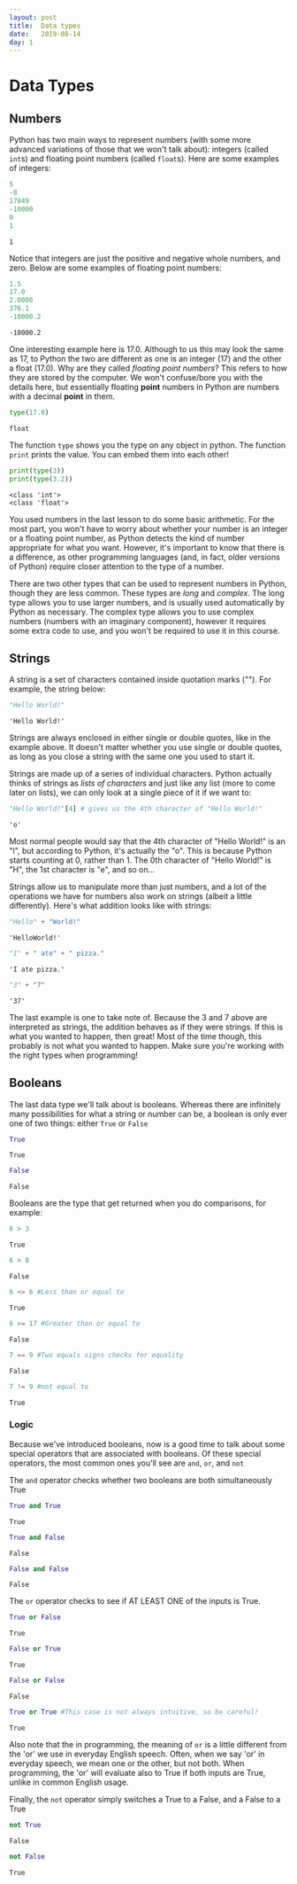 ```yaml
---
layout: post
title:  Data types
date:   2019-08-14
day: 1
---
```



# Data Types 

## Numbers

Python has two main ways to represent numbers (with some more advanced variations of those that we won't talk about): integers (called `int`s) and floating point numbers (called `float`s). Here are some examples of integers:


```python
5  
-8  
17849  
-10000  
0  
1
```




    1



Notice that integers are just the positive and negative whole numbers, and zero. Below are some examples of floating point numbers:


```python
1.5  
17.0  
2.0008  
376.1  
-10000.2  
```




    -10000.2



One interesting example here is 17.0. Although to us this may look the same as 17, to Python the two are different as one is an integer (17) and the other a float (17.0). Why are they called *floating point numbers*? This refers to how they are stored by the computer. We won't confuse/bore you with the details here, but essentially floating **point** numbers in Python are numbers with a decimal **point** in them. 


```python
type(17.0)
```




    float



The function `type` shows you the type on any object in python. The function `print` prints the value. You can embed them into each other!


```python
print(type(3))
print(type(3.2))
```

    <class 'int'>
    <class 'float'>


You used numbers in the last lesson to do some basic arithmetic. For the most part, you won't have to worry about whether your number is an integer or a floating point number, as Python detects the kind of number appropriate for what you want. However, it's important to know that there is a difference, as other programming languages (and, in fact, older versions of Python) require closer attention to the type of a number.

There are two other types that can be used to represent numbers in Python, though they are less common. These types are *long* and *complex.* The long type allows you to use larger numbers, and is usually used automatically by Python as necessary. The complex type allows you to use complex numbers (numbers with an imaginary component), however it requires some extra code to use, and you won't be required to use it in this course.

## Strings

A string is a set of characters contained inside quotation marks (""). For example, the string below:


```python
"Hello World!"
```




    'Hello World!'



Strings are always enclosed in either single or double quotes, like in the example above. It doesn't matter whether you use single or double quotes, as long as you close a string with the same one you used to start it.

Strings are made up of a series of individual characters. Python actually thinks of strings as *lists of characters* and just like any list (more to come later on lists), we can only look at a single piece of it if we want to:


```python
"Hello World!"[4] # gives us the 4th character of "Hello World!"
```




    'o'



Most normal people would say that the 4th character of "Hello World!" is an "l", but according to Python, it's actually the "o". This is because Python starts counting at 0, rather than 1. The 0th character of "Hello World!" is "H", the 1st character is "e", and so on...

Strings allow us to manipulate more than just numbers, and a lot of the operations we have for numbers also work on strings (albeit a little differently). Here's what addition looks like with strings:


```python
"Hello" + "World!"
```




    'HelloWorld!'




```python
"I" + " ate" + " pizza."
```




    'I ate pizza.'




```python
"3" + "7"
```




    '37'



The last example is one to take note of. Because the 3 and 7 above are interpreted as strings, the addition behaves as if they were strings. If this is what you wanted to happen, then great! Most of the time though, this probably is not what you wanted to happen. Make sure you're working with the right types when programming!

## Booleans

The last data type we'll talk about is booleans. Whereas there are infinitely many possibilities for what a string or number can be, a boolean is only ever one of two things: either `True` or `False`


```python
True
```




    True




```python
False
```




    False



Booleans are the type that get returned when you do comparisons, for example:


```python
6 > 3
```




    True




```python
6 > 8
```




    False




```python
6 <= 6 #Less than or equal to
```




    True




```python
6 >= 17 #Greater than or equal to
```




    False




```python
7 == 9 #Two equals signs checks for equality
```




    False




```python
7 != 9 #not equal to
```




    True



### Logic

Because we've introduced booleans, now is a good time to talk about some special operators that are associated with booleans. Of these special operators, the most common ones you'll see are `and`, `or`, and `not`

The `and` operator checks whether two booleans are both simultaneously True


```python
True and True
```




    True




```python
True and False
```




    False




```python
False and False
```




    False



The `or` operator checks to see if AT LEAST ONE of the inputs is True.


```python
True or False
```




    True




```python
False or True
```




    True




```python
False or False
```




    False




```python
True or True #This case is not always intuitive, so be careful!
```




    True



Also note that the in programming, the meaning of `or` is a little different from the 'or' we use in everyday English speech. Often, when we say 'or' in everyday speech, we mean one or the other, but not both. When programming, the 'or' will evaluate also to True if both inputs are True, unlike in common English usage.

Finally, the `not` operator simply switches a True to a False, and a False to a True


```python
not True
```




    False




```python
not False
```




    True


